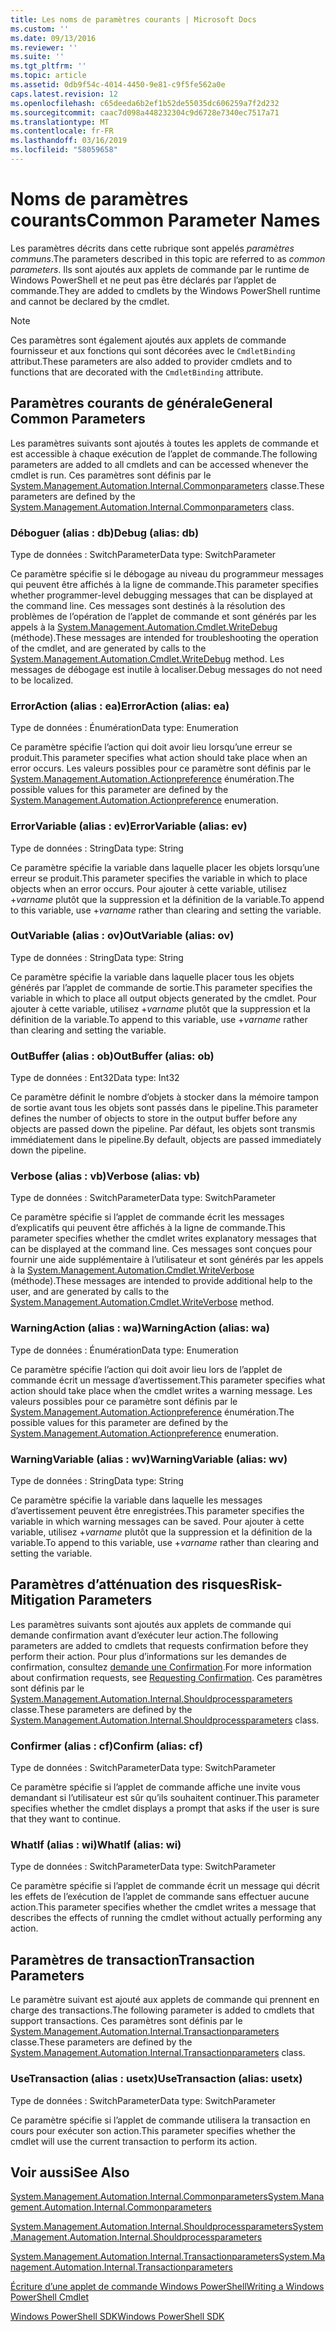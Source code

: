 ```yaml
---
title: Les noms de paramètres courants | Microsoft Docs
ms.custom: ''
ms.date: 09/13/2016
ms.reviewer: ''
ms.suite: ''
ms.tgt_pltfrm: ''
ms.topic: article
ms.assetid: 0db9f54c-4014-4450-9e81-c9f5fe562a0e
caps.latest.revision: 12
ms.openlocfilehash: c65deeda6b2ef1b52de55035dc606259a7f2d232
ms.sourcegitcommit: caac7d098a448232304c9d6728e7340ec7517a71
ms.translationtype: MT
ms.contentlocale: fr-FR
ms.lasthandoff: 03/16/2019
ms.locfileid: "58059658"
---
```

# <a name="common-parameter-names"></a><span data-ttu-id="1a860-102">Noms de paramètres courants</span><span class="sxs-lookup"><span data-stu-id="1a860-102">Common Parameter Names</span></span>

<span data-ttu-id="1a860-103">Les paramètres décrits dans cette rubrique sont appelés *paramètres communs*.</span><span class="sxs-lookup"><span data-stu-id="1a860-103">The parameters described in this topic are referred to as *common parameters*.</span></span> <span data-ttu-id="1a860-104">Ils sont ajoutés aux applets de commande par le runtime de Windows PowerShell et ne peut pas être déclarés par l’applet de commande.</span><span class="sxs-lookup"><span data-stu-id="1a860-104">They are added to cmdlets by the Windows PowerShell runtime and cannot be declared by the cmdlet.</span></span>

> [!NOTE]
> <span data-ttu-id="1a860-105">Ces paramètres sont également ajoutés aux applets de commande fournisseur et aux fonctions qui sont décorées avec le `CmdletBinding` attribut.</span><span class="sxs-lookup"><span data-stu-id="1a860-105">These parameters are also added to provider cmdlets and to functions that are decorated with the `CmdletBinding` attribute.</span></span>

## <a name="general-common-parameters"></a><span data-ttu-id="1a860-106">Paramètres courants de générale</span><span class="sxs-lookup"><span data-stu-id="1a860-106">General Common Parameters</span></span>

<span data-ttu-id="1a860-107">Les paramètres suivants sont ajoutés à toutes les applets de commande et est accessible à chaque exécution de l’applet de commande.</span><span class="sxs-lookup"><span data-stu-id="1a860-107">The following parameters are added to all cmdlets and can be accessed whenever the cmdlet is run.</span></span> <span data-ttu-id="1a860-108">Ces paramètres sont définis par le [System.Management.Automation.Internal.Commonparameters](/dotnet/api/System.Management.Automation.Internal.CommonParameters) classe.</span><span class="sxs-lookup"><span data-stu-id="1a860-108">These parameters are defined by the [System.Management.Automation.Internal.Commonparameters](/dotnet/api/System.Management.Automation.Internal.CommonParameters) class.</span></span>

### <a name="debug-alias-db"></a><span data-ttu-id="1a860-109">Déboguer (alias : db)</span><span class="sxs-lookup"><span data-stu-id="1a860-109">Debug (alias: db)</span></span>

<span data-ttu-id="1a860-110">Type de données : SwitchParameter</span><span class="sxs-lookup"><span data-stu-id="1a860-110">Data type: SwitchParameter</span></span>

<span data-ttu-id="1a860-111">Ce paramètre spécifie si le débogage au niveau du programmeur messages qui peuvent être affichés à la ligne de commande.</span><span class="sxs-lookup"><span data-stu-id="1a860-111">This parameter specifies whether programmer-level debugging messages that can be displayed at the command line.</span></span> <span data-ttu-id="1a860-112">Ces messages sont destinés à la résolution des problèmes de l’opération de l’applet de commande et sont générés par les appels à la [System.Management.Automation.Cmdlet.WriteDebug](/dotnet/api/System.Management.Automation.Cmdlet.WriteDebug) (méthode).</span><span class="sxs-lookup"><span data-stu-id="1a860-112">These messages are intended for troubleshooting the operation of the cmdlet, and are generated by calls to the [System.Management.Automation.Cmdlet.WriteDebug](/dotnet/api/System.Management.Automation.Cmdlet.WriteDebug) method.</span></span> <span data-ttu-id="1a860-113">Les messages de débogage est inutile à localiser.</span><span class="sxs-lookup"><span data-stu-id="1a860-113">Debug messages do not need to be localized.</span></span>

### <a name="erroraction-alias-ea"></a><span data-ttu-id="1a860-114">ErrorAction (alias : ea)</span><span class="sxs-lookup"><span data-stu-id="1a860-114">ErrorAction (alias: ea)</span></span>

<span data-ttu-id="1a860-115">Type de données : Énumération</span><span class="sxs-lookup"><span data-stu-id="1a860-115">Data type: Enumeration</span></span>

<span data-ttu-id="1a860-116">Ce paramètre spécifie l’action qui doit avoir lieu lorsqu’une erreur se produit.</span><span class="sxs-lookup"><span data-stu-id="1a860-116">This parameter specifies what action should take place when an error occurs.</span></span> <span data-ttu-id="1a860-117">Les valeurs possibles pour ce paramètre sont définis par le [System.Management.Automation.Actionpreference](/dotnet/api/System.Management.Automation.ActionPreference) énumération.</span><span class="sxs-lookup"><span data-stu-id="1a860-117">The possible values for this parameter are defined by the [System.Management.Automation.Actionpreference](/dotnet/api/System.Management.Automation.ActionPreference) enumeration.</span></span>

### <a name="errorvariable-alias-ev"></a><span data-ttu-id="1a860-118">ErrorVariable (alias : ev)</span><span class="sxs-lookup"><span data-stu-id="1a860-118">ErrorVariable (alias: ev)</span></span>

<span data-ttu-id="1a860-119">Type de données : String</span><span class="sxs-lookup"><span data-stu-id="1a860-119">Data type: String</span></span>

<span data-ttu-id="1a860-120">Ce paramètre spécifie la variable dans laquelle placer les objets lorsqu’une erreur se produit.</span><span class="sxs-lookup"><span data-stu-id="1a860-120">This parameter specifies the variable in which to place objects when an error occurs.</span></span> <span data-ttu-id="1a860-121">Pour ajouter à cette variable, utilisez +*varname* plutôt que la suppression et la définition de la variable.</span><span class="sxs-lookup"><span data-stu-id="1a860-121">To append to this variable, use +*varname* rather than clearing and setting the variable.</span></span>

### <a name="outvariable-alias-ov"></a><span data-ttu-id="1a860-122">OutVariable (alias : ov)</span><span class="sxs-lookup"><span data-stu-id="1a860-122">OutVariable (alias: ov)</span></span>

<span data-ttu-id="1a860-123">Type de données : String</span><span class="sxs-lookup"><span data-stu-id="1a860-123">Data type: String</span></span>

<span data-ttu-id="1a860-124">Ce paramètre spécifie la variable dans laquelle placer tous les objets générés par l’applet de commande de sortie.</span><span class="sxs-lookup"><span data-stu-id="1a860-124">This parameter specifies the variable in which to place all output objects generated by the cmdlet.</span></span> <span data-ttu-id="1a860-125">Pour ajouter à cette variable, utilisez +*varname* plutôt que la suppression et la définition de la variable.</span><span class="sxs-lookup"><span data-stu-id="1a860-125">To append to this variable, use +*varname* rather than clearing and setting the variable.</span></span>

### <a name="outbuffer-alias-ob"></a><span data-ttu-id="1a860-126">OutBuffer (alias : ob)</span><span class="sxs-lookup"><span data-stu-id="1a860-126">OutBuffer (alias: ob)</span></span>

<span data-ttu-id="1a860-127">Type de données : Ent32</span><span class="sxs-lookup"><span data-stu-id="1a860-127">Data type: Int32</span></span>

<span data-ttu-id="1a860-128">Ce paramètre définit le nombre d’objets à stocker dans la mémoire tampon de sortie avant tous les objets sont passés dans le pipeline.</span><span class="sxs-lookup"><span data-stu-id="1a860-128">This parameter defines the number of objects to store in the output buffer before any objects are passed down the pipeline.</span></span> <span data-ttu-id="1a860-129">Par défaut, les objets sont transmis immédiatement dans le pipeline.</span><span class="sxs-lookup"><span data-stu-id="1a860-129">By default, objects are passed immediately down the pipeline.</span></span>

### <a name="verbose-alias-vb"></a><span data-ttu-id="1a860-130">Verbose (alias : vb)</span><span class="sxs-lookup"><span data-stu-id="1a860-130">Verbose (alias: vb)</span></span>

<span data-ttu-id="1a860-131">Type de données : SwitchParameter</span><span class="sxs-lookup"><span data-stu-id="1a860-131">Data type: SwitchParameter</span></span>

<span data-ttu-id="1a860-132">Ce paramètre spécifie si l’applet de commande écrit les messages d’explicatifs qui peuvent être affichés à la ligne de commande.</span><span class="sxs-lookup"><span data-stu-id="1a860-132">This parameter specifies whether the cmdlet writes explanatory messages that can be displayed at the command line.</span></span> <span data-ttu-id="1a860-133">Ces messages sont conçues pour fournir une aide supplémentaire à l’utilisateur et sont générés par les appels à la [System.Management.Automation.Cmdlet.WriteVerbose](/dotnet/api/System.Management.Automation.Cmdlet.WriteVerbose) (méthode).</span><span class="sxs-lookup"><span data-stu-id="1a860-133">These messages are intended to provide additional help to the user, and are generated by calls to the [System.Management.Automation.Cmdlet.WriteVerbose](/dotnet/api/System.Management.Automation.Cmdlet.WriteVerbose) method.</span></span>

### <a name="warningaction-alias-wa"></a><span data-ttu-id="1a860-134">WarningAction (alias : wa)</span><span class="sxs-lookup"><span data-stu-id="1a860-134">WarningAction (alias: wa)</span></span>

<span data-ttu-id="1a860-135">Type de données : Énumération</span><span class="sxs-lookup"><span data-stu-id="1a860-135">Data type: Enumeration</span></span>

<span data-ttu-id="1a860-136">Ce paramètre spécifie l’action qui doit avoir lieu lors de l’applet de commande écrit un message d’avertissement.</span><span class="sxs-lookup"><span data-stu-id="1a860-136">This parameter specifies what action should take place when the cmdlet writes a warning message.</span></span> <span data-ttu-id="1a860-137">Les valeurs possibles pour ce paramètre sont définis par le [System.Management.Automation.Actionpreference](/dotnet/api/System.Management.Automation.ActionPreference) énumération.</span><span class="sxs-lookup"><span data-stu-id="1a860-137">The possible values for this parameter are defined by the [System.Management.Automation.Actionpreference](/dotnet/api/System.Management.Automation.ActionPreference) enumeration.</span></span>

### <a name="warningvariable-alias-wv"></a><span data-ttu-id="1a860-138">WarningVariable (alias : wv)</span><span class="sxs-lookup"><span data-stu-id="1a860-138">WarningVariable (alias: wv)</span></span>

<span data-ttu-id="1a860-139">Type de données : String</span><span class="sxs-lookup"><span data-stu-id="1a860-139">Data type: String</span></span>

<span data-ttu-id="1a860-140">Ce paramètre spécifie la variable dans laquelle les messages d’avertissement peuvent être enregistrées.</span><span class="sxs-lookup"><span data-stu-id="1a860-140">This parameter specifies the variable in which warning messages can be saved.</span></span> <span data-ttu-id="1a860-141">Pour ajouter à cette variable, utilisez +*varname* plutôt que la suppression et la définition de la variable.</span><span class="sxs-lookup"><span data-stu-id="1a860-141">To append to this variable, use +*varname* rather than clearing and setting the variable.</span></span>

## <a name="risk-mitigation-parameters"></a><span data-ttu-id="1a860-142">Paramètres d’atténuation des risques</span><span class="sxs-lookup"><span data-stu-id="1a860-142">Risk-Mitigation Parameters</span></span>

<span data-ttu-id="1a860-143">Les paramètres suivants sont ajoutés aux applets de commande qui demande confirmation avant d’exécuter leur action.</span><span class="sxs-lookup"><span data-stu-id="1a860-143">The following parameters are added to cmdlets that requests confirmation before they perform their action.</span></span> <span data-ttu-id="1a860-144">Pour plus d’informations sur les demandes de confirmation, consultez [demande une Confirmation](./requesting-confirmation-from-cmdlets.md).</span><span class="sxs-lookup"><span data-stu-id="1a860-144">For more information about confirmation requests, see [Requesting Confirmation](./requesting-confirmation-from-cmdlets.md).</span></span> <span data-ttu-id="1a860-145">Ces paramètres sont définis par le [System.Management.Automation.Internal.Shouldprocessparameters](/dotnet/api/System.Management.Automation.Internal.ShouldProcessParameters) classe.</span><span class="sxs-lookup"><span data-stu-id="1a860-145">These parameters are defined by the [System.Management.Automation.Internal.Shouldprocessparameters](/dotnet/api/System.Management.Automation.Internal.ShouldProcessParameters) class.</span></span>

### <a name="confirm-alias-cf"></a><span data-ttu-id="1a860-146">Confirmer (alias : cf)</span><span class="sxs-lookup"><span data-stu-id="1a860-146">Confirm (alias: cf)</span></span>

<span data-ttu-id="1a860-147">Type de données : SwitchParameter</span><span class="sxs-lookup"><span data-stu-id="1a860-147">Data type: SwitchParameter</span></span>

<span data-ttu-id="1a860-148">Ce paramètre spécifie si l’applet de commande affiche une invite vous demandant si l’utilisateur est sûr qu’ils souhaitent continuer.</span><span class="sxs-lookup"><span data-stu-id="1a860-148">This parameter specifies whether the cmdlet displays a prompt that asks if the user is sure that they want to continue.</span></span>

### <a name="whatif-alias-wi"></a><span data-ttu-id="1a860-149">WhatIf (alias : wi)</span><span class="sxs-lookup"><span data-stu-id="1a860-149">WhatIf (alias: wi)</span></span>

<span data-ttu-id="1a860-150">Type de données : SwitchParameter</span><span class="sxs-lookup"><span data-stu-id="1a860-150">Data type: SwitchParameter</span></span>

<span data-ttu-id="1a860-151">Ce paramètre spécifie si l’applet de commande écrit un message qui décrit les effets de l’exécution de l’applet de commande sans effectuer aucune action.</span><span class="sxs-lookup"><span data-stu-id="1a860-151">This parameter specifies whether the cmdlet writes a message that describes the effects of running the cmdlet without actually performing any action.</span></span>

## <a name="transaction-parameters"></a><span data-ttu-id="1a860-152">Paramètres de transaction</span><span class="sxs-lookup"><span data-stu-id="1a860-152">Transaction Parameters</span></span>

<span data-ttu-id="1a860-153">Le paramètre suivant est ajouté aux applets de commande qui prennent en charge des transactions.</span><span class="sxs-lookup"><span data-stu-id="1a860-153">The following parameter is added to cmdlets that support transactions.</span></span> <span data-ttu-id="1a860-154">Ces paramètres sont définis par le [System.Management.Automation.Internal.Transactionparameters](/dotnet/api/System.Management.Automation.Internal.TransactionParameters) classe.</span><span class="sxs-lookup"><span data-stu-id="1a860-154">These parameters are defined by the [System.Management.Automation.Internal.Transactionparameters](/dotnet/api/System.Management.Automation.Internal.TransactionParameters) class.</span></span>

### <a name="usetransaction-alias-usetx"></a><span data-ttu-id="1a860-155">UseTransaction (alias : usetx)</span><span class="sxs-lookup"><span data-stu-id="1a860-155">UseTransaction (alias: usetx)</span></span>

<span data-ttu-id="1a860-156">Type de données : SwitchParameter</span><span class="sxs-lookup"><span data-stu-id="1a860-156">Data type: SwitchParameter</span></span>

<span data-ttu-id="1a860-157">Ce paramètre spécifie si l’applet de commande utilisera la transaction en cours pour exécuter son action.</span><span class="sxs-lookup"><span data-stu-id="1a860-157">This parameter specifies whether the cmdlet will use the current transaction to perform its action.</span></span>

## <a name="see-also"></a><span data-ttu-id="1a860-158">Voir aussi</span><span class="sxs-lookup"><span data-stu-id="1a860-158">See Also</span></span>

[<span data-ttu-id="1a860-159">System.Management.Automation.Internal.Commonparameters</span><span class="sxs-lookup"><span data-stu-id="1a860-159">System.Management.Automation.Internal.Commonparameters</span></span>](/dotnet/api/System.Management.Automation.Internal.CommonParameters)

[<span data-ttu-id="1a860-160">System.Management.Automation.Internal.Shouldprocessparameters</span><span class="sxs-lookup"><span data-stu-id="1a860-160">System.Management.Automation.Internal.Shouldprocessparameters</span></span>](/dotnet/api/System.Management.Automation.Internal.ShouldProcessParameters)

[<span data-ttu-id="1a860-161">System.Management.Automation.Internal.Transactionparameters</span><span class="sxs-lookup"><span data-stu-id="1a860-161">System.Management.Automation.Internal.Transactionparameters</span></span>](/dotnet/api/System.Management.Automation.Internal.TransactionParameters)

[<span data-ttu-id="1a860-162">Écriture d’une applet de commande Windows PowerShell</span><span class="sxs-lookup"><span data-stu-id="1a860-162">Writing a Windows PowerShell Cmdlet</span></span>](./writing-a-windows-powershell-cmdlet.md)

[<span data-ttu-id="1a860-163">Windows PowerShell SDK</span><span class="sxs-lookup"><span data-stu-id="1a860-163">Windows PowerShell SDK</span></span>](../windows-powershell-reference.md)
